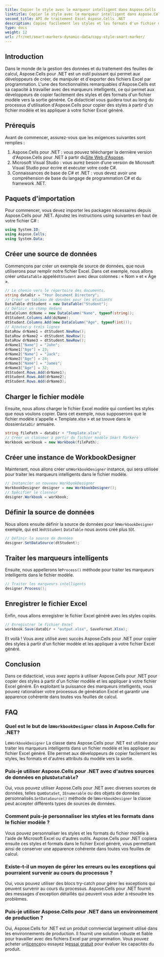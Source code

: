 ```yaml
---
title: Copier le style avec le marqueur intelligent dans Aspose.Cells .NET
linktitle: Copier le style avec le marqueur intelligent dans Aspose.Cells .NET
second_title: API de traitement Excel Aspose.Cells .NET
description: Copiez facilement les styles et les formats d'un fichier modèle vers votre sortie Excel générée. Ce didacticiel complet vous guide tout au long du processus.
type: docs
weight: 12
url: /fr/net/smart-markers-dynamic-data/copy-style-smart-marker/
---
```

## Introduction
Dans le monde de la gestion des données et du traitement des feuilles de calcul, Aspose.Cells pour .NET est un outil puissant qui permet aux développeurs de créer, de manipuler et d'exporter des fichiers Excel par programmation. L'une des fonctionnalités remarquables d'Aspose.Cells est sa capacité à travailler avec des marqueurs intelligents, ce qui permet aux développeurs de copier facilement des styles et des formats d'un fichier modèle vers la sortie générée. Ce didacticiel vous guidera tout au long du processus d'utilisation d'Aspose.Cells pour copier des styles à partir d'un fichier modèle et les appliquer à votre fichier Excel généré.
## Prérequis
Avant de commencer, assurez-vous que les exigences suivantes sont remplies :
1.  Aspose.Cells pour .NET : vous pouvez télécharger la dernière version d'Aspose.Cells pour .NET à partir du[Site Web d'Aspose](https://releases.aspose.com/cells/net/).
2. Microsoft Visual Studio : vous aurez besoin d’une version de Microsoft Visual Studio pour écrire et exécuter votre code C#.
3. Connaissances de base de C# et .NET : vous devez avoir une compréhension de base du langage de programmation C# et du framework .NET.
## Paquets d'importation
Pour commencer, vous devez importer les packages nécessaires depuis Aspose.Cells pour .NET. Ajoutez les instructions using suivantes en haut de votre fichier C# :
```csharp
using System.IO;
using Aspose.Cells;
using System.Data;
```
## Créer une source de données
 Commençons par créer un exemple de source de données, que nous utiliserons pour remplir notre fichier Excel. Dans cet exemple, nous allons créer un`DataTable` appelé`dtStudent` avec deux colonnes : « Nom » et « Âge ».
```csharp
// Le chemin vers le répertoire des documents.
string dataDir = "Your Document Directory";
// Créer un tableau de données pour les étudiants
DataTable dtStudent = new DataTable("Student");
// Définir un champ dedans
DataColumn dcName = new DataColumn("Name", typeof(string));
dtStudent.Columns.Add(dcName);
dtStudent.Columns.Add(new DataColumn("Age", typeof(int)));
// Ajoutez-y trois lignes
DataRow drName1 = dtStudent.NewRow();
DataRow drName2 = dtStudent.NewRow();
DataRow drName3 = dtStudent.NewRow();
drName1["Name"] = "John";
drName1["Age"] = 23;
drName2["Name"] = "Jack";
drName2["Age"] = 24;
drName3["Name"] = "James";
drName3["Age"] = 32;
dtStudent.Rows.Add(drName1);
dtStudent.Rows.Add(drName2);
dtStudent.Rows.Add(drName3);
```
## Charger le fichier modèle
 Ensuite, nous allons charger le fichier Excel modèle qui contient les styles que nous voulons copier. Dans cet exemple, nous supposerons que le fichier modèle s'appelle « Template.xlsx » et se trouve dans le dossier`dataDir` annuaire.
```csharp
string filePath = dataDir + "Template.xlsx";
// Créer un classeur à partir du fichier modèle Smart Markers
Workbook workbook = new Workbook(filePath);
```
## Créer une instance de WorkbookDesigner
 Maintenant, nous allons créer un`WorkbookDesigner` instance, qui sera utilisée pour traiter les marqueurs intelligents dans le fichier modèle.
```csharp
// Instancier un nouveau WorkbookDesigner
WorkbookDesigner designer = new WorkbookDesigner();
// Spécifier le classeur
designer.Workbook = workbook;
```
## Définir la source de données
 Nous allons ensuite définir la source de données pour le`WorkbookDesigner` exemple, qui est le`dtStudent` `DataTable` nous avons créé plus tôt.
```csharp
// Définir la source de données
designer.SetDataSource(dtStudent);
```
## Traiter les marqueurs intelligents
 Ensuite, nous appellerons le`Process()` méthode pour traiter les marqueurs intelligents dans le fichier modèle.
```csharp
// Traiter les marqueurs intelligents
designer.Process();
```
## Enregistrer le fichier Excel
Enfin, nous allons enregistrer le fichier Excel généré avec les styles copiés.
```csharp
// Enregistrer le fichier Excel
workbook.Save(dataDir + "output.xlsx", SaveFormat.Xlsx);
```
Et voilà ! Vous avez utilisé avec succès Aspose.Cells pour .NET pour copier des styles à partir d'un fichier modèle et les appliquer à votre fichier Excel généré.
## Conclusion
Dans ce didacticiel, vous avez appris à utiliser Aspose.Cells pour .NET pour copier des styles à partir d'un fichier modèle et les appliquer à votre fichier Excel généré. En exploitant la puissance des marqueurs intelligents, vous pouvez rationaliser votre processus de génération Excel et garantir une apparence cohérente dans toutes vos feuilles de calcul.
## FAQ
###  Quel est le but de la`WorkbookDesigner` class in Aspose.Cells for .NET?
 Le`WorkbookDesigner` La classe dans Aspose.Cells pour .NET est utilisée pour traiter les marqueurs intelligents dans un fichier modèle et les appliquer au fichier Excel généré. Elle permet aux développeurs de copier facilement les styles, les formats et d'autres attributs du modèle vers la sortie.
###  Puis-je utiliser Aspose.Cells pour .NET avec d'autres sources de données en plus`DataTable`?
 Oui, vous pouvez utiliser Aspose.Cells pour .NET avec diverses sources de données, telles que`DataSet`, `IEnumerable` ou des objets de données personnalisés.`SetDataSource()` méthode de la`WorkbookDesigner` la classe peut accepter différents types de sources de données.
### Comment puis-je personnaliser les styles et les formats dans le fichier modèle ?
Vous pouvez personnaliser les styles et les formats du fichier modèle à l'aide de Microsoft Excel ou d'autres outils. Aspose.Cells pour .NET copiera ensuite ces styles et formats dans le fichier Excel généré, vous permettant ainsi de conserver une apparence cohérente dans toutes vos feuilles de calcul.
### Existe-t-il un moyen de gérer les erreurs ou les exceptions qui pourraient survenir au cours du processus ?
Oui, vous pouvez utiliser des blocs try-catch pour gérer les exceptions qui peuvent survenir au cours du processus. Aspose.Cells pour .NET fournit des messages d'exception détaillés qui peuvent vous aider à résoudre les problèmes.
### Puis-je utiliser Aspose.Cells pour .NET dans un environnement de production ?
 Oui, Aspose.Cells for .NET est un produit commercial largement utilisé dans les environnements de production. Il fournit une solution robuste et fiable pour travailler avec des fichiers Excel par programmation. Vous pouvez acheter un[licence](https://purchase.aspose.com/buy)ou essayez le[essai gratuit](https://releases.aspose.com/) pour évaluer les capacités du produit.
